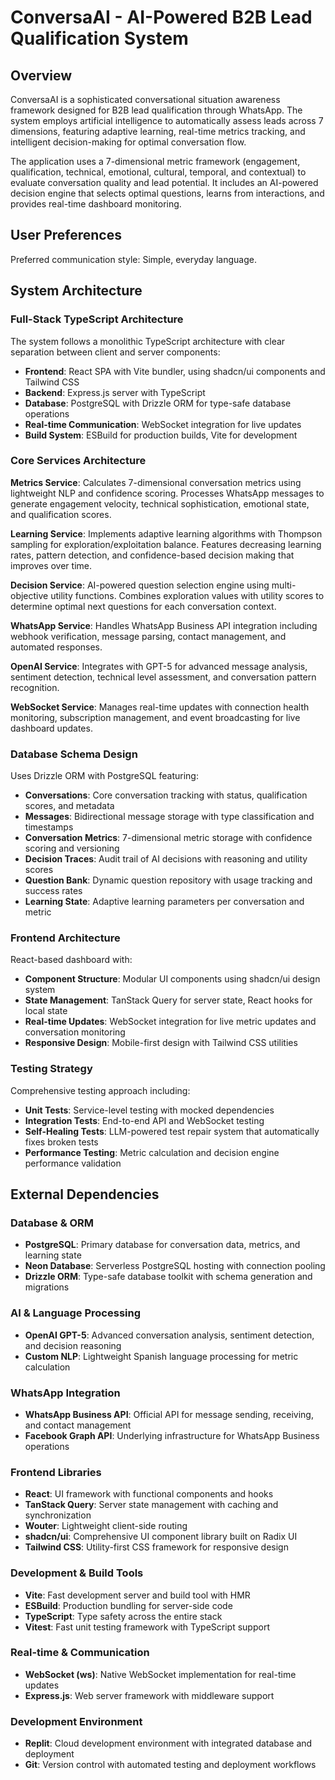 # ConversaAI - AI-Powered B2B Lead Qualification System

## Overview

ConversaAI is a sophisticated conversational situation awareness framework designed for B2B lead qualification through WhatsApp. The system employs artificial intelligence to automatically assess leads across 7 dimensions, featuring adaptive learning, real-time metrics tracking, and intelligent decision-making for optimal conversation flow.

The application uses a 7-dimensional metric framework (engagement, qualification, technical, emotional, cultural, temporal, and contextual) to evaluate conversation quality and lead potential. It includes an AI-powered decision engine that selects optimal questions, learns from interactions, and provides real-time dashboard monitoring.

## User Preferences

Preferred communication style: Simple, everyday language.

## System Architecture

### Full-Stack TypeScript Architecture
The system follows a monolithic TypeScript architecture with clear separation between client and server components:

- **Frontend**: React SPA with Vite bundler, using shadcn/ui components and Tailwind CSS
- **Backend**: Express.js server with TypeScript
- **Database**: PostgreSQL with Drizzle ORM for type-safe database operations
- **Real-time Communication**: WebSocket integration for live updates
- **Build System**: ESBuild for production builds, Vite for development

### Core Services Architecture

**Metrics Service**: Calculates 7-dimensional conversation metrics using lightweight NLP and confidence scoring. Processes WhatsApp messages to generate engagement velocity, technical sophistication, emotional state, and qualification scores.

**Learning Service**: Implements adaptive learning algorithms with Thompson sampling for exploration/exploitation balance. Features decreasing learning rates, pattern detection, and confidence-based decision making that improves over time.

**Decision Service**: AI-powered question selection engine using multi-objective utility functions. Combines exploration values with utility scores to determine optimal next questions for each conversation context.

**WhatsApp Service**: Handles WhatsApp Business API integration including webhook verification, message parsing, contact management, and automated responses.

**OpenAI Service**: Integrates with GPT-5 for advanced message analysis, sentiment detection, technical level assessment, and conversation pattern recognition.

**WebSocket Service**: Manages real-time updates with connection health monitoring, subscription management, and event broadcasting for live dashboard updates.

### Database Schema Design
Uses Drizzle ORM with PostgreSQL featuring:

- **Conversations**: Core conversation tracking with status, qualification scores, and metadata
- **Messages**: Bidirectional message storage with type classification and timestamps  
- **Conversation Metrics**: 7-dimensional metric storage with confidence scoring and versioning
- **Decision Traces**: Audit trail of AI decisions with reasoning and utility scores
- **Question Bank**: Dynamic question repository with usage tracking and success rates
- **Learning State**: Adaptive learning parameters per conversation and metric

### Frontend Architecture
React-based dashboard with:

- **Component Structure**: Modular UI components using shadcn/ui design system
- **State Management**: TanStack Query for server state, React hooks for local state
- **Real-time Updates**: WebSocket integration for live metric updates and conversation monitoring
- **Responsive Design**: Mobile-first design with Tailwind CSS utilities

### Testing Strategy
Comprehensive testing approach including:

- **Unit Tests**: Service-level testing with mocked dependencies
- **Integration Tests**: End-to-end API and WebSocket testing
- **Self-Healing Tests**: LLM-powered test repair system that automatically fixes broken tests
- **Performance Testing**: Metric calculation and decision engine performance validation

## External Dependencies

### Database & ORM
- **PostgreSQL**: Primary database for conversation data, metrics, and learning state
- **Neon Database**: Serverless PostgreSQL hosting with connection pooling
- **Drizzle ORM**: Type-safe database toolkit with schema generation and migrations

### AI & Language Processing
- **OpenAI GPT-5**: Advanced conversation analysis, sentiment detection, and decision reasoning
- **Custom NLP**: Lightweight Spanish language processing for metric calculation

### WhatsApp Integration
- **WhatsApp Business API**: Official API for message sending, receiving, and contact management
- **Facebook Graph API**: Underlying infrastructure for WhatsApp Business operations

### Frontend Libraries
- **React**: UI framework with functional components and hooks
- **TanStack Query**: Server state management with caching and synchronization
- **Wouter**: Lightweight client-side routing
- **shadcn/ui**: Comprehensive UI component library built on Radix UI
- **Tailwind CSS**: Utility-first CSS framework for responsive design

### Development & Build Tools
- **Vite**: Fast development server and build tool with HMR
- **ESBuild**: Production bundling for server-side code
- **TypeScript**: Type safety across the entire stack
- **Vitest**: Fast unit testing framework with TypeScript support

### Real-time & Communication
- **WebSocket (ws)**: Native WebSocket implementation for real-time updates
- **Express.js**: Web server framework with middleware support

### Development Environment
- **Replit**: Cloud development environment with integrated database and deployment
- **Git**: Version control with automated testing and deployment workflows